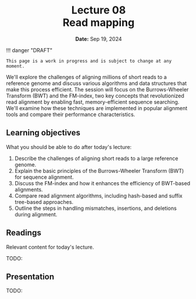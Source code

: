 <h1 align="center">
<b>Lecture 08</b><br>
Read mapping
</h1>
<p align="center">
<b>Date:</b> Sep 19, 2024
</p>

!!! danger "DRAFT"

    This page is a work in progress and is subject to change at any moment.

We'll explore the challenges of aligning millions of short reads to a reference genome and discuss various algorithms and data structures that make this process efficient.
The session will focus on the Burrows-Wheeler Transform (BWT) and the FM-index, two key concepts that revolutionized read alignment by enabling fast, memory-efficient sequence searching.
We'll examine how these techniques are implemented in popular alignment tools and compare their performance characteristics.

## Learning objectives

What you should be able to do after today's lecture:

1.  Describe the challenges of aligning short reads to a large reference genome.
2.  Explain the basic principles of the Burrows-Wheeler Transform (BWT) for sequence alignment.
3.  Discuss the FM-index and how it enhances the efficiency of BWT-based alignments.
4.  Compare read alignment algorithms, including hash-based and suffix tree-based approaches.
5.  Outline the steps in handling mismatches, insertions, and deletions during alignment.

## Readings

Relevant content for today's lecture.

TODO:

## Presentation

TODO:
